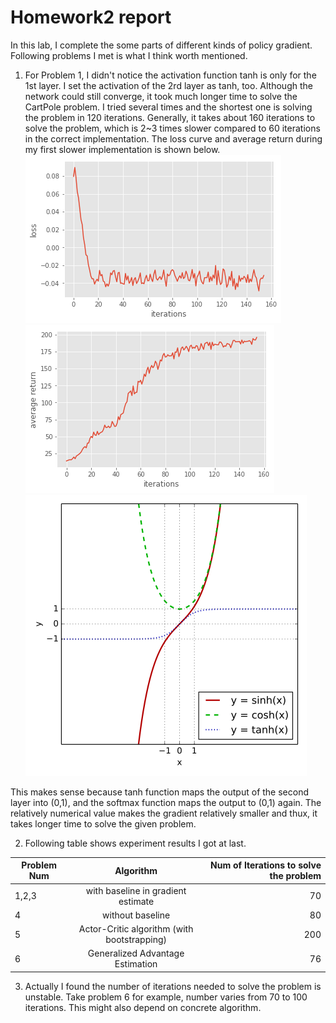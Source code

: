 # Homework2 report
In this lab, I complete the some parts of different kinds of policy gradient. Following problems I met is what I think worth mentioned.

1. For Problem 1, I didn't notice the activation function tanh is only for the 1st layer. I set the activation of the 2rd layer as tanh, too. Although the network could still converge, it took much longer time to solve the CartPole problem. I tried several times and the shortest one is solving the problem in 120 iterations. Generally, it takes about 160 iterations to solve the problem, which is 2~3 times slower compared to 60 iterations in the correct implementation. The loss curve and average return during my first slower implementation is shown below.
![alt text](imgs/wrong-loss.png)
![alt text](imgs/wrong-award.png)
![alt text](imgs/tanh.png)

This makes sense because tanh function maps the output of the second layer into (0,1), and the softmax function maps the output to (0,1) again. The relatively numerical value makes the gradient relatively smaller and thux, it takes longer time to solve the given problem.


2. Following table shows experiment results I got at last.

| Problem Num   | Algorithm           | Num of Iterations to solve the problem  |
| ---------- |:-------------:| -----:|
| 1,2,3    | with baseline in gradient estimate | 70 |
| 4	   | without baseline      |   80 |
| 5 | Actor-Critic algorithm (with bootstrapping)      |    200 |
| 6 | Generalized Advantage Estimation      |   76 |

3. Actually I found the number of iterations needed to solve the problem is unstable. Take problem 6 for example, number varies from 70 to 100 iterations. This might also depend on concrete algorithm.
